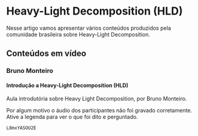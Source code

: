 # Heavy-Light Decomposition (HLD)

Nesse artigo vamos apresentar vários conteúdos produzidos pela comunidade brasileira sobre Heavy-Light Decomposition.

## Conteúdos em vídeo

### Bruno Monteiro

#### Introdução a Heavy-Light Decomposition (HLD)

Aula introdutória sobre Heavy Light Decomposition, por Bruno Monteiro.

Por algum motivo o áudio dos participantes não foi gravado corretamente. Ative a legenda para ver o que foi dito e perguntado.

```youtube
L8mxYASOU2E
```